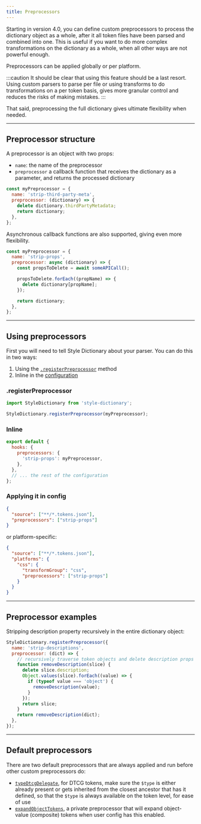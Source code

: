 ```yaml
---
title: Preprocessors
---
```


Starting in version 4.0, you can define custom preprocessors to process the dictionary object as a whole, after it all token files have been parsed and combined into one.
This is useful if you want to do more complex transformations on the dictionary as a whole, when all other ways are not powerful enough.

Preprocessors can be applied globally or per platform.

:::caution
It should be clear that using this feature should be a last resort. Using custom parsers to parse per file or using transforms to do transformations on a per token basis,
gives more granular control and reduces the risks of making mistakes.
:::

That said, preprocessing the full dictionary gives ultimate flexibility when needed.

---

## Preprocessor structure

A preprocessor is an object with two props:

- `name`: the name of the preprocessor
- `preprocessor` a callback function that receives the dictionary as a parameter, and returns the processed dictionary

```javascript title="my-preprocessor.js"
const myPreprocessor = {
  name: 'strip-third-party-meta',
  preprocessor: (dictionary) => {
    delete dictionary.thirdPartyMetadata;
    return dictionary;
  },
};
```

Asynchronous callback functions are also supported, giving even more flexibility.

```javascript title="my-preprocessor-async.js"
const myPreprocessor = {
  name: 'strip-props',
  preprocessor: async (dictionary) => {
    const propsToDelete = await someAPICall();

    propsToDelete.forEach((propName) => {
      delete dictionary[propName];
    });

    return dictionary;
  },
};
```

---

## Using preprocessors

First you will need to tell Style Dictionary about your parser. You can do this in two ways:

1. Using the [`.registerPreprocessor`](/reference/api#registerpreprocessor) method
1. Inline in the [configuration](/reference/config#properties)

### .registerPreprocessor

```javascript
import StyleDictionary from 'style-dictionary';

StyleDictionary.registerPreprocessor(myPreprocessor);
```

### Inline

```javascript
export default {
  hooks: {
    preprocessors: {
      'strip-props': myPreprocessor,
    },
  },
  // ... the rest of the configuration
};
```

### Applying it in config

```json
{
  "source": ["**/*.tokens.json"],
  "preprocessors": ["strip-props"]
}
```

or platform-specific:

```json
{
  "source": ["**/*.tokens.json"],
  "platforms": {
    "css": {
      "transformGroup": "css",
      "preprocessors": ["strip-props"]
    }
  }
}
```

---

## Preprocessor examples

Stripping description property recursively in the entire dictionary object:

```js
StyleDictionary.registerPreprocessor({
  name: 'strip-descriptions',
  preprocessor: (dict) => {
    // recursively traverse token objects and delete description props
    function removeDescription(slice) {
      delete slice.description;
      Object.values(slice).forEach((value) => {
        if (typeof value === 'object') {
          removeDescription(value);
        }
      });
      return slice;
    }
    return removeDescription(dict);
  },
});
```

---

## Default preprocessors

There are two default preprocessors that are always applied and run before other custom preprocessors do:

- [`typeDtcgDelegate`](/reference/utils/dtcg#typedtcgdelegate), for DTCG tokens, make sure the `$type` is either already present or gets inherited from the closest ancestor that has it defined, so that the `$type` is always available on the token level, for ease of use
- [`expandObjectTokens`](/reference/config#expand), a private preprocessor that will expand object-value (composite) tokens when user config has this enabled.
